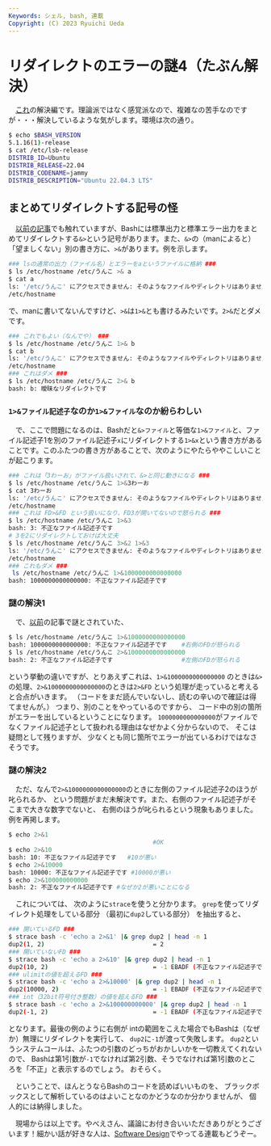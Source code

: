 ```yaml
---
Keywords: シェル, bash, 連載
Copyright: (C) 2023 Ryuichi Ueda
---
```


# リダイレクトのエラーの謎4（たぶん解決）

　[これ](/?post=20230817_redirect)の解決編です。理論派ではなく感覚派なので、複雑なの苦手なのですが・・・解決しているような気がします。環境は次の通り。

```bash
$ echo $BASH_VERSION
5.1.16(1)-release
$ cat /etc/lsb-release
DISTRIB_ID=Ubuntu
DISTRIB_RELEASE=22.04
DISTRIB_CODENAME=jammy
DISTRIB_DESCRIPTION="Ubuntu 22.04.3 LTS"
```

## まとめてリダイレクトする記号の怪

　[以前の記事](/?post=20230817_redirect)でも触れていますが、Bashには標準出力と標準エラー出力をまとめてリダイレクトする`&>`という記号があります。また、`&>`の（manによると）「望ましくない」別の書き方に、`>&`があります。例を示します。

```bash
### lsの通常の出力（ファイル名）とエラーをaというファイルに格納 ###
$ ls /etc/hostname /etc/うんこ >& a 
$ cat a
ls: '/etc/うんこ' にアクセスできません: そのようなファイルやディレクトリはありません
/etc/hostname
```

で、manに書いてないんですけど、`>&`は`1>&`とも書けるみたいです。`2>&`だとダメです。

```bash
### これでもよい（なんでや） ###
$ ls /etc/hostname /etc/うんこ 1>& b
$ cat b
ls: '/etc/うんこ' にアクセスできません: そのようなファイルやディレクトリはありません
/etc/hostname
### これはダメ ###
$ ls /etc/hostname /etc/うんこ 2>& b
bash: b: 曖昧なリダイレクトです
```

### `1>&ファイル記述子`なのか`1>&ファイル`なのか紛らわしい

　で、ここで問題になるのは、Bashだと`&>ファイル`と等価な`1>&ファイル`と、ファイル記述子1を別のファイル記述子`x`にリダイレクトする`1>&x`という書き方があることです。このふたつの書き方があることで、次のようにやたらややこしいことが起こります。

```bash
### これは「3わーお」がファイル扱いされて、&>と同じ動きになる ###
$ ls /etc/hostname /etc/うんこ 1>&3わーお
$ cat 3わーお 
ls: '/etc/うんこ' にアクセスできません: そのようなファイルやディレクトリはありません
/etc/hostname
### これは FD>&FD という扱いになり、FD3が開いてないので怒られる ###
$ ls /etc/hostname /etc/うんこ 1>&3
bash: 3: 不正なファイル記述子です
# 3を2にリダイレクトしておけば大丈夫
$ ls /etc/hostname /etc/うんこ 3>&2 1>&3
ls: '/etc/うんこ' にアクセスできません: そのようなファイルやディレクトリはありません
/etc/hostname
### これもダメ ###
 ls /etc/hostname /etc/うんこ 1>&1000000000000000
bash: 1000000000000000: 不正なファイル記述子です
```

### 謎の解決1

　で、[以前](/?post=20230817_redirect)の記事で謎とされていた、

```bash
$ ls /etc/hostname /etc/うんこ 1>&1000000000000000
bash: 1000000000000000: 不正なファイル記述子です    #右側のFDが怒られる
$ ls /etc/hostname /etc/うんこ 2>&1000000000000000
bash: 2: 不正なファイル記述子です                   #左側のFDが怒られる
```

という挙動の違いですが、とりあえずこれは、`1>&1000000000000000`
のときは`&>`の処理、`2>&1000000000000000`のときは`2>&FD`
という処理が走っていると考えると合点がいきます。
（コードをまだ読んでいないし、読むの辛いので確証は得てませんが。）
つまり、別のことをやっているのですから、
コード中の別の箇所がエラーを出しているということになります。
`1000000000000000`がファイルでなくファイル記述子として扱われる理由はなぜかよく分からないので、
そこは疑問として残りますが、
少なくとも同じ箇所でエラーが出ているわけではなさそうです。



### 謎の解決2

　ただ、なんで`2>&1000000000000000`のときに左側のファイル記述子2のほうが叱られるか、
という問題がまだ未解決です。また、右側のファイル記述子がそこまで大きな数字でないと、
右側のほうが叱られるという現象もありました。例を再掲します。

```bash
$ echo 2>&1
                                        #OK
$ echo 2>&10
bash: 10: 不正なファイル記述子です   #10が悪い
$ echo 2>&10000
bash: 10000: 不正なファイル記述子です #10000が悪い
$ echo 2>&100000000000
bash: 2: 不正なファイル記述子です #なぜか2が悪いことになる
```

　これについては、
次のように`strace`を使うと分かります。
`grep`を使ってリダイレクト処理をしている部分
（最初に`dup2`している部分）
を抽出すると、

```bash
### 開いているFD ###
$ strace bash -c 'echo a 2>&1' |& grep dup2 | head -n 1
dup2(1, 2)                              = 2
### 開いていないFD ###
$ strace bash -c 'echo a 2>&10' |& grep dup2 | head -n 1
dup2(10, 2)                             = -1 EBADF (不正なファイル記述子です)
### ulimitの値を超えるFD ###
$ strace bash -c 'echo a 2>&10000' |& grep dup2 | head -n 1
dup2(10000, 2)                          = -1 EBADF (不正なファイル記述子です)
### int（32bit符号付き整数）の値を超えるFD ###
$ strace bash -c 'echo a 2>&100000000000' |& grep dup2 | head -n 1
dup2(-1, 2)                             = -1 EBADF (不正なファイル記述子です)
```

となります。最後の例のように右側が
intの範囲をこえた場合でもBashは（なぜか）無理にリダイレクトを実行して、
`dup2`に`-1`が渡って失敗します。
`dup2`というシステムコールは、ふたつの引数のどっちがおかしいかを一切教えてくれないので、
Bashは第1引数が`-1`でなければ第2引数、そうでなければ第1引数のところを「不正」と表示するのでしょう。
おそらく。


　ということで、ほんとうならBashのコードを読めばいいものを、
ブラックボックスとして解析しているのはよいことなのかどうなのか分かりませんが、
個人的には納得しました。


　現場からは以上です。やべえさん、議論にお付き合いいただきありがとうございます！細かい話が好きな人は、[Software Design](https://www.amazon.co.jp/shop/ryuichiueda/list/7MLC9JANITU0?ref_=aip_sf_list_spv_ofs_mixed_d)でやってる連載もどうぞー。
